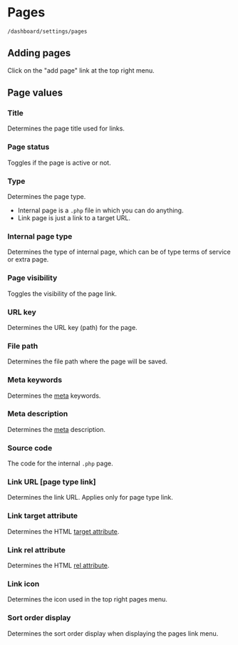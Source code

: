 # Pages

`/dashboard/settings/pages`

## Adding pages

Click on the "add page" link at the top right menu.

## Page values

### Title

Determines the page title used for links.

### Page status

Toggles if the page is active or not.

### Type

Determines the page type.

- Internal page is a `.php` file in which you can do anything.
- Link page is just a link to a target URL.

### Internal page type

Determines the type of internal page, which can be of type terms of service or extra page.

### Page visibility

Toggles the visibility of the page link.

### URL key

Determines the URL key (path) for the page.

### File path

Determines the file path where the page will be saved.

### Meta keywords

Determines the [meta](https://www.w3schools.com/tags/tag_meta.asp) keywords.

### Meta description

Determines the [meta](https://www.w3schools.com/tags/tag_meta.asp) description.

### Source code

The code for the internal `.php` page.

### Link URL [page type link]

Determines the link URL. Applies only for page type link.

### Link target attribute

Determines the HTML [target attribute](https://www.w3schools.com/tags/att_a_target.asp).

### Link rel attribute

Determines the HTML [rel attribute](https://www.w3schools.com/tags/att_a_rel.asp).

### Link icon

Determines the icon used in the top right pages menu.

### Sort order display

Determines the sort order display when displaying the pages link menu.
